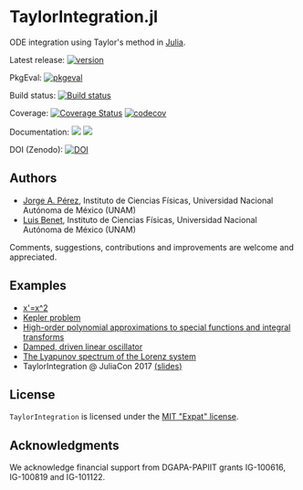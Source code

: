 # TaylorIntegration.jl

ODE integration using Taylor's method in [Julia](http://julialang.org).

Latest release:
[![version](https://juliahub.com/docs/General/TaylorIntegration/stable/version.svg)](https://juliahub.com/ui/Packages/General/TaylorIntegration)

PkgEval:
[![pkgeval](https://juliahub.com/docs/General/TaylorIntegration/stable/pkgeval.svg)](https://juliahub.com/ui/Packages/General/TaylorIntegration)

Build status:
[![Build status](https://github.com/PerezHz/TaylorIntegration.jl/workflows/CI/badge.svg)](https://github.com/PerezHz/TaylorIntegration.jl/actions)

Coverage:
[![Coverage Status](https://coveralls.io/repos/github/PerezHz/TaylorIntegration.jl/badge.svg?branch=main)](https://coveralls.io/github/PerezHz/TaylorIntegration.jl?branch=main) [![codecov](https://codecov.io/gh/PerezHz/TaylorIntegration.jl/branch/main/graph/badge.svg)](https://codecov.io/gh/PerezHz/TaylorIntegration.jl)

Documentation:
[![](https://img.shields.io/badge/docs-latest-blue.svg)](https://PerezHz.github.io/TaylorIntegration.jl/latest) [![](https://img.shields.io/badge/docs-stable-blue.svg)](https://PerezHz.github.io/TaylorIntegration.jl/stable)

DOI (Zenodo):
[![DOI](https://zenodo.org/badge/DOI/10.5281/zenodo.2562352.svg)](https://doi.org/10.5281/zenodo.2562352)

## Authors

- [Jorge A. Pérez](https://github.com/PerezHz),
Instituto de Ciencias Físicas, Universidad Nacional Autónoma de México (UNAM)
- [Luis Benet](http://www.cicc.unam.mx/~benet/),
Instituto de Ciencias Físicas, Universidad Nacional Autónoma de México (UNAM)

Comments, suggestions, contributions and improvements are welcome and appreciated.

## Examples

+ [x'=x^2](http://nbviewer.jupyter.org/github/PerezHz/TaylorIntegration.jl/blob/main/examples/x-dot-equals-x-squared.ipynb)
+ [Kepler problem](http://nbviewer.jupyter.org/github/PerezHz/TaylorIntegration.jl/blob/main/examples/Kepler-problem.ipynb)
+ [High-order polynomial approximations to special functions and integral transforms](http://nbviewer.jupyter.org/github/PerezHz/TaylorIntegration.jl/blob/main/examples/Polynomial-approx-special-functions-integral-transforms.ipynb)
+ [Damped, driven linear oscillator](http://nbviewer.jupyter.org/github/PerezHz/TaylorIntegration.jl/blob/main/examples/Damped-driven-linear-oscillator.ipynb)
+ [The Lyapunov spectrum of the Lorenz system](http://nbviewer.jupyter.org/github/PerezHz/TaylorIntegration.jl/blob/main/examples/Lorenz-Lyapunov-spectrum.ipynb)
+ TaylorIntegration @ JuliaCon 2017 [(slides)](http://nbviewer.jupyter.org/format/slides/github/PerezHz/TaylorIntegration.jl/blob/main/examples/JuliaCon2017/TaylorIntegration_JuliaCon.ipynb)

## License

`TaylorIntegration` is licensed under the [MIT "Expat" license](./LICENSE.md).

## Acknowledgments

We acknowledge financial support from DGAPA-PAPIIT grants IG-100616, IG-100819 and IG-101122.

